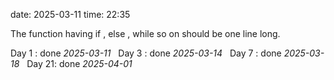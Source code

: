 date: 2025-03-11
time: 22:35 

The function having if , else , while so on should be one line long.

Day 1 : done *2025-03-11*  
Day 3 : done *2025-03-14*  
Day 7 : done *2025-03-18*  
Day 21: done *2025-04-01*